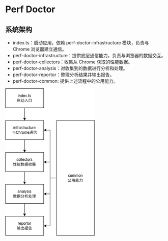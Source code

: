 # Perf Doctor

## 系统架构

- index.ts：启动应用，依赖 perf-doctor-infrastructure 模块，负责与 Chrome 浏览器建立通信。
- perf-doctor-infrastructure：提供底层通信能力，负责与浏览器的数据交互。
- perf-doctor-collectors：收集从 Chrome 获取的性能数据。
- perf-doctor-analysis：对收集到的数据进行分析和处理。
- perf-doctor-reportor：整理分析结果并输出报告。
- perf-doctor-common: 提供上述流程中的公用能力。

![架构图](./images/perf-doctor.drawio.png)
